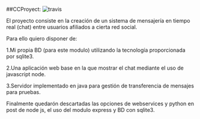 ##CCProyect:
![travis](https://travis-ci.org/lrdzero/CCProyect.svg?branch=master)


El proyecto consiste en la creación de un sistema de mensajería en tiempo real (chat) entre usuarios afiliados a cierta red social. 

Para ello quiero disponer de:

1.Mi propia BD (para este modulo) utilizando la tecnología proporcionada por sqlite3.

2.Una aplicación web base en la que mostrar el chat mediante el uso de javascript node.

3.Servidor implementado en java para gestión de transferencia de mensajes para pruebas.

Finalmente quedarón descartadas las opciones de webservices y python en post de node js, el uso del modulo express y BD con sqlite3.


      

